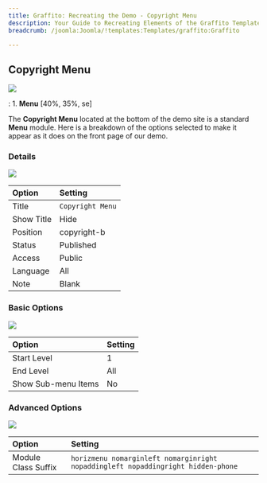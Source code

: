 ```yaml
---
title: Graffito: Recreating the Demo - Copyright Menu
description: Your Guide to Recreating Elements of the Graffito Template for Joomla
breadcrumb: /joomla:Joomla/!templates:Templates/graffito:Graffito

---
```


Copyright Menu
-----
![][demo]

:   1. **Menu** [40%, 35%, se]

The **Copyright Menu** located at the bottom of the demo site is a standard **Menu** module. Here is a breakdown of the options selected to make it appear as it does on the front page of our demo.

### Details
![][demo2]

| Option            | Setting           |  
| :---------------- | :---------------- |  
| Title             | `Copyright Menu`  |  
| Show Title        | Hide              |  
| Position          | copyright-b       |  
| Status            | Published         |  
| Access            | Public            |   
| Language          | All               |  
| Note              | Blank             |  

### Basic Options
![][demo3]

| Option              | Setting          |  
| :------------------ | :--------------- |  
| Start Level         | 1                |  
| End Level           | All              |  
| Show Sub-menu Items | No               |  

### Advanced Options
![][demo4]

| Option              | Setting                                                                          |  
| :------------------ | :------------------------------------------------------------------------------- |  
| Module Class Suffix | `horizmenu nomarginleft nomarginright nopaddingleft nopaddingright hidden-phone` |   

[demo]: assets/demo_7.jpeg
[demo2]: assets/copyright_1.jpeg
[demo3]: assets/copyright_2.jpeg
[demo4]: assets/copyright_3.jpeg